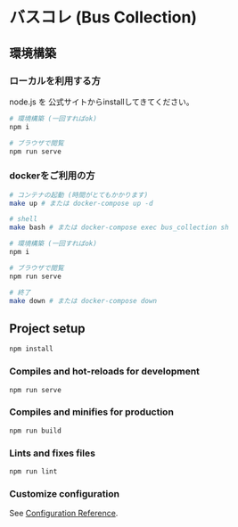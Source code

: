 # バスコレ (Bus Collection)

## 環境構築

### ローカルを利用する方

node.js を 公式サイトからinstallしてきてください。

```sh
# 環境構築 (一回すればok)
npm i

# ブラウザで閲覧
npm run serve
```


### dockerをご利用の方

```sh
# コンテナの起動 (時間がとてもかかります)
make up # または docker-compose up -d

# shell
make bash # または docker-compose exec bus_collection sh

# 環境構築 (一回すればok)
npm i

# ブラウザで閲覧
npm run serve

# 終了
make down # または docker-compose down
```


## Project setup
```
npm install
```

### Compiles and hot-reloads for development
```
npm run serve
```

### Compiles and minifies for production
```
npm run build
```

### Lints and fixes files
```
npm run lint
```

### Customize configuration
See [Configuration Reference](https://cli.vuejs.org/config/).
